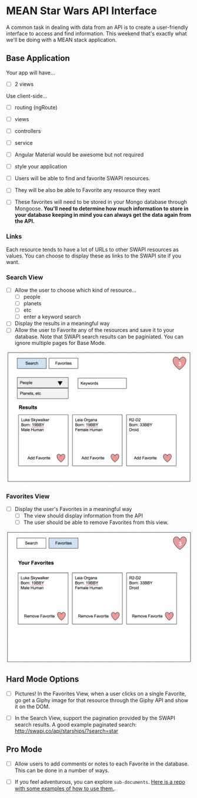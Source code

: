 # MEAN Star Wars API Interface

A common task in dealing with data from an API is to create a user-friendly interface to access and find information. This weekend that's exactly what we'll be doing with a MEAN stack application.


## Base Application

Your app will have... 
- [ ] 2 views 

Use client-side...
- [ ] routing (ngRoute) 
- [ ] views 
- [ ] controllers 
- [ ] service
- [ ] Angular Material would be awesome but not required
- [ ] style your application
- [ ] Users will be able to find and favorite SWAPI resources.
- [ ] They will be also be able to Favorite any resource they want 
- [ ] These favorites will need to be stored in your Mongo database through Mongoose. **You'll need to determine how much information to store in your database keeping in mind you can always get the data again from the API.**


### Links

Each resource tends to have a lot of URLs to other SWAPI resources as values. You can choose to display these as links to the SWAPI site if you want.


### Search View

- [ ] Allow the user to choose which kind of resource...
    - [ ] people 
    - [ ] planets 
    - [ ] etc 
    - [ ] enter a keyword search 
- [ ] Display the results in a meaningful way
- [ ] Allow the user to Favorite any of the resources and save it to your database. Note that SWAPI search results can be paginiated. You can ignore multiple pages for Base Mode.

![Search View](images/search.png)


### Favorites View

- [ ] Display the user's Favorites in a meaningful way
    - [ ] The view should display information from the API
    - [ ] The user should be able to remove Favorites from this view.

![Search View](images/favorites.png)


## Hard Mode Options

- [ ] Pictures! In the Favorites View, when a user clicks on a single Favorite, go get a Giphy image for that resource through the Giphy API and show it on the DOM.
- [ ] In the Search View, support the pagination provided by the SWAPI search results. A good example paginated search: http://swapi.co/api/starships/?search=star


## Pro Mode

- [ ] Allow users to add comments or notes to each Favorite in the database. This can be done in a number of ways. 

- [ ] If you feel adventurous, you can explore `sub-documents`. [Here is a repo with some examples of how to use them.](https://github.com/PrimeAcademy/mongoose-subdocs). 

